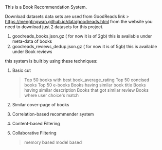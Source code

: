 This is a Book Recommendation System.

Download datasets
data sets are used from GoodReads  link > https://mengtingwan.github.io/data/goodreads.html
from the website you need to download just 2 datasets for this project.

1. goodreads_books.json.gz ( for now it is of 2gb)  this is available under meta-data of books
2. goodreads_reviews_dedup.json.gz ( for now it is of 5gb) this is available under Book reviews

this system is built by using these techniques:

1) Basic cut
     > Top 50 books with best book_average_rating
     > Top 50 concised books
     > Top 50 e-books
     > Books having similar book title
     > Books having similar description
     > Books that got similar review
     > Books where user choice's match
     > 
2) Similar cover-page of books

3) Correlation-based recommender system

4) Content-based Filtering

5) Collaborative Filtering
   > memory based
   > model based
   

